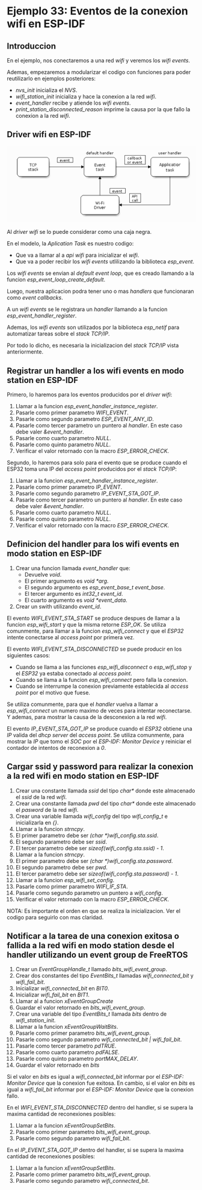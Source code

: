 # Ejemplo 33: Eventos de la conexion wifi en ESP-IDF

## Introduccion

En el ejemplo, nos conectaremos a una red _wifi_ y veremos los _wifi events_.

Ademas, empezaremos a modularizar el codigo con funciones para poder reutilizarlo en ejemplos posteriores:

- _nvs_init_ inicializa el _NVS_.
- _wifi_station_init_ inicializa y hace la conexion a la red _wifi_.
- _event_handler_ recibe y atiende los _wifi events_.
- _print_station_disconnected_reason_ imprime la causa por la que fallo la conexion a la red _wifi_.

## Driver wifi en ESP-IDF

![Modelo](/ej33-wifi-events/modelo.png "Modelo")

Al _driver wifi_ se lo puede considerar como una caja negra.

En el modelo, la _Aplication Task_ es nuestro codigo:

- Que va a llamar al a _api wifi_ para inicializar el _wifi_.
- Que va a poder recibir los _wifi events_ utlilizando la biblioteca _esp_event_.

Los _wifi events_ se envian al _default event loop_, que es creado llamando a la funcion _esp_event_loop_create_default_.

Luego, nuestra aplicacion podra tener uno o mas _handlers_ que funcionaran como _event callbacks_.

A un _wifi events_ se le registrara un _handler_ llamando a la funcion _esp_event_handler_register_.

Ademas, los _wifi events_ son utilizados por la biblioteca _esp_netif_ para automatizar tareas sobre el _stack TCP/IP_.

Por todo lo dicho, es necesaria la inicializacion del _stack TCP/IP_ vista anteriormente.

## Registrar un handler a los wifi events en modo station en ESP-IDF

Primero, lo haremos para los eventos producidos por el _driver wifi_:

1. Llamar a la funcion _esp_event_handler_instance_register_.
2. Pasarle como primer parametro _WIFI_EVENT_.
3. Pasarle como segundo parametro _ESP_EVENT_ANY_ID_.
4. Pasarle como tercer parametro un puntero al _handler_. En este caso debe valer _&event_handler_.
5. Pasarle como cuarto parametro _NULL_.
6. Pasarle como quinto parametro _NULL_.
7. Verificar el valor retornado con la macro _ESP_ERROR_CHECK_.

Segundo, lo haremos para solo para el evento que se produce cuando el ESP32 toma una IP del _access point_ producidos por el _stack TCP/IP_:

1. Llamar a la funcion _esp_event_handler_instance_register_.
2. Pasarle como primer parametro _IP_EVENT_.
3. Pasarle como segundo parametro _IP_EVENT_STA_GOT_IP_.
4. Pasarle como tercer parametro un puntero al _handler_. En este caso debe valer _&event_handler_.
5. Pasarle como cuarto parametro _NULL_.
6. Pasarle como quinto parametro _NULL_.
7. Verificar el valor retornado con la macro _ESP_ERROR_CHECK_.

## Definicion del handler para los wifi events en modo station en ESP-IDF

1. Crear una funcion llamada _event_handler_ que:
   - Devuelve _void_.
   - El primer argumento es _void \*arg_.
   - El segundo argumento es _esp_event_base_t event_base_.
   - El tercer argumento es _int32_t event_id_.
   - El cuarto argumento es _void \*event_data_.
2. Crear un swith utilizando _event_id_.

El evento _WIFI_EVENT_STA_START_ se produce despues de llamar a la funcion _esp_wifi_start_ y que la misma retorne _ESP_OK_. Se utiliza comunmente, para llamar a la funcion _esp_wifi_connect_ y que el _ESP32_ intente conectarse al _access point_ por primera vez.

El evento _WIFI_EVENT_STA_DISCONNECTED_ se puede producir en los siguientes casos:

- Cuando se llama a las funciones _esp_wifi_disconnect_ o _esp_wifi_stop_ y el _ESP32_ ya estaba conectado al _access point_.
- Cuando se llama a la funcion _esp_wifi_connect_ pero falla la conexion.
- Cuando se interrumpe la conexion previamente establecida al _access point_ por el motivo que fuese.

Se utiliza comunmente, para que el _handler_ vuelva a llamar a _esp_wifi_connect_ un numero maximo de veces para intentar reconectarse. Y ademas, para mostrar la causa de la desconexion a la red _wifi_.

El evento _IP_EVENT_STA_GOT_IP_ se produce cuando el _ESP32_ obtiene una _IP_ valida del _dhcp server_ del _access point_. Se utiliza comunmente, para mostrar la _IP_ que tomo el _SOC_ por el _ESP-IDF: Monitor Device_ y reiniciar el contador de intentos de reconexion a _0_.

## Cargar ssid y password para realizar la conexion a la red wifi en modo station en ESP-IDF

1. Crear una constante llamada _ssid_ del tipo _char\*_ donde este almacenado el _ssid_ de la red _wifi_.
2. Crear una constante llamada _pwd_ del tipo _char\*_ donde este almacenado el _pasword_ de la red _wifi_.
3. Crear una variable llamada _wifi_config_ del tipo _wifi_config_t_ e inicializarla en _{}_.
4. Llamar a la funcion _strncpy_.
5. El primer parametro debe ser _(char \*)wifi_config.sta.ssid_.
6. El segundo parametro debe ser _ssid_.
7. El tercer parametro debe ser _sizeof(wifi_config.sta.ssid) - 1_.
8. Llamar a la funcion _strncpy_.
9. El primer parametro debe ser _(char \*)wifi_config.sta.password_.
10. El segundo parametro debe ser _pwd_.
11. El tercer parametro debe ser _sizeof(wifi_config.sta.password) - 1_.
12. Llamar a la funcion _esp_wifi_set_config_.
13. Pasarle como primer parametro _WIFI_IF_STA_.
14. Pasarle como segundo parametro un puntero a _wifi_config_.
15. Verificar el valor retornado con la macro _ESP_ERROR_CHECK_.

NOTA: Es importante el orden en que se realiza la inicializacion. Ver el codigo para seguirlo con mas claridad.

## Notificar a la tarea de una conexion exitosa o fallida a la red wifi en modo station desde el handler utilizando un event group de FreeRTOS

1. Crear un _EventGroupHandle_t_ llamado _bits_wifi_event_group_.
2. Crear dos constantes del tipo _EventBits_t_ llamadas _wifi_connected_bit_ y _wifi_fail_bit_.
3. Inicializar _wifi_connected_bit_ en _BIT0_.
4. Inicializar _wifi_fail_bit_ en _BIT1_.
5. Llamar al a funcion _xEventGroupCreate_
6. Guardar el valor retornado en _bits_wifi_event_group_.
7. Crear una variable del tipo _EventBits_t_ llamada _bits_ dentro de _wifi_station_init_.
8. Llamar a la funcion _xEventGroupWaitBits_.
9. Pasarle como primer parametro _bits_wifi_event_group_.
10. Pasarle como segundo parametro _wifi_connected_bit | wifi_fail_bit_.
11. Pasarle como tercer parametro _pdTRUE_.
12. Pasarle como cuarto parametro _pdFALSE_.
13. Pasarle como quinto parametro _portMAX_DELAY_.
14. Guardar el valor retornado en _bits_

Si el valor en _bits_ es igual a _wifi_connected_bit_ informar por el _ESP-IDF: Monitor Device_ que la conexion fue exitosa. En cambio, si el valor en _bits_ es igual a _wifi_fail_bit_ informar por el _ESP-IDF: Monitor Device_ que la conexion fallo.

En el _WIFI_EVENT_STA_DISCONNECTED_ dentro del handler, si se supera la maxima cantidad de reconexiones posibles:

1. Llamar a la funcion _xEventGroupSetBits_.
2. Pasarle como primer parametro _bits_wifi_event_group_.
3. Pasarle como segundo parametro _wifi_fail_bit_.

En el _IP_EVENT_STA_GOT_IP_ dentro del handler, si se supera la maxima cantidad de reconexiones posibles:

1. Llamar a la funcion _xEventGroupSetBits_.
2. Pasarle como primer parametro _bits_wifi_event_group_.
3. Pasarle como segundo parametro _wifi_connected_bit_.
